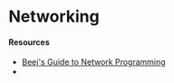 # Networking

#### Resources

* [Beej's Guide to Network Programming](http://beej.us/guide/bgnet/)
* 
